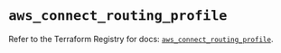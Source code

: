 # `aws_connect_routing_profile`

Refer to the Terraform Registry for docs: [`aws_connect_routing_profile`](https://registry.terraform.io/providers/hashicorp/aws/5.76.0/docs/resources/connect_routing_profile).
